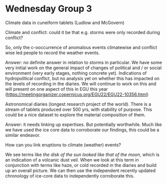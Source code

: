 # Wednesday Group 3

Climate data in cuneiform tablets (Ludlow and McGovern)

Climate and conflict: could it be that e.g. storms were only recorded during conflict?

So, only the c-ooccurrence of anomalous events climatewise and conflict wise led people to record the weather events.

Answer: no definite answer in relation to storms in particular. We have some very initial work on the general impact of changes of political and / or social environment (very early stages, nothing concrete yet). Indications of hydropolitical conflict, but no analysis yet on whether this has impacted on the levels of recording in the diaries. We will continue to work on this and will present on one aspect of this in EGU this year (<span style="text-decoration:underline;">https://meetingorganizer.copernicus.org/EGU22/EGU22-10356.html</span>)

Astronomical diaries (longest research project of the world). There is a stream of tablets produced over 500 yrs, with stability of purpose. This could be a nice dataset to explore the material composition of them.

Answer: it needs linking up expertises. But potentially worthwhile. Much like we have used the ice core data to corroborate our findings, this could be a similar endeavor. 

How can you link eruptions to climate (weather) events?

We see terms like _the disk of the sun looked like that of the moon_, which is an indication of a volcanic dust veil. When we look at this term in conjunction with terms like haze, or cold recorded in the diaries and build up an overall picture. We can then use the independent recently updated chronology of ice-core data to independently corroborate this. 

